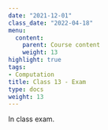 ```yaml
---
date: "2021-12-01"
class_date: "2022-04-18"
menu:
  content:
    parent: Course content
    weight: 13
highlight: true
tags:
- Computation
title: Class 13 - Exam
type: docs
weight: 13
---
```


In class exam.